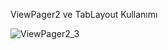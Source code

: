 ViewPager2 ve TabLayout Kullanımı


![ViewPager2_3](https://user-images.githubusercontent.com/83539143/167923618-3e7b3668-0267-4fc1-95f5-0f545e99c5fd.gif)

